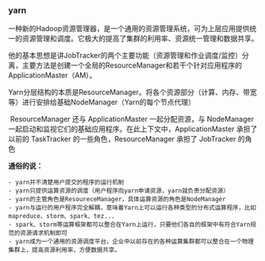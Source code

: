 ### yarn

​	一种新的Hadoop资源管理器，是一个通用的资源管理系统，可为上层应用提供统一的资源管理和调度。它极大的提高了集群的利用率、资源统一管理和数据共享。

​	他的基本思想是讲JobTracker的两个主要功能（资源管理和作业调度/监控）分离，主要方法是创建一个全局的ResourceManager和若干个针对应用程序的ApplicationMaster（AM）。

​	Yarn分层结构的本质是ResourceManager。将各个资源部分（计算、内存、带宽等）进行安排给基础NodeManager（Yarn的每个节点代理）

​	ResourceManager 还与 ApplicationMaster 一起分配资源，与 NodeManager 一起启动和监视它们的基础应用程序。在此上下文中，ApplicationMaster 承担了以前的 TaskTracker 的一些角色，ResourceManager 承担了 JobTracker 的角色

**通俗的说：**

	- yarn并不清楚用户提交的程序的运行机制
	- yarn只提供运算资源的调度（用户程序向yarn申请资源，yarn就负责分配资源）
	- yarn的主管角色是ResoureceManager，具体运算资源的角色是NodeManager
	- yarn与运行的用户程序完全解耦，意味着Yarn上可以运行各种类型的分布式运算程序，比如mapreduce、storm、spark、tez...
	- spark、storm等运算框架都可以整合在Yarn上运行，只要他们各自的框架中有符合Yarn规范的资源请求机制即可
	- yarn成为一个通用的资源调度平台，企业中以前存在的各种运算集群都可以整合在一个物理集群上，提高资源利用率，方便数据共享。

